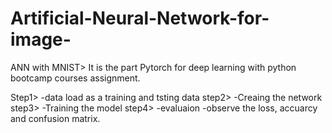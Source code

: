 # Artificial-Neural-Network-for-image-
ANN with MNIST> It is the part Pytorch for deep learning with python bootcamp courses assignment.

Step1>
-data load as a training and tsting data
step2>
-Creaing the network
step3>
-Training the model
step4>
-evaluaion
-observe the loss, accuarcy and confusion matrix.

